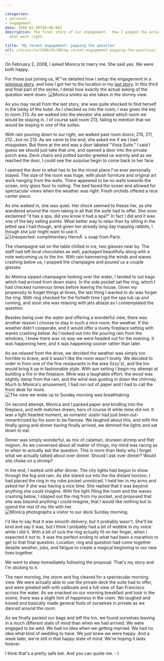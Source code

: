 ```yaml
---

categories:
- personal
- engagement
date: 2008-02-08T00:00:00Z
description: The final story of our engagement.  How I popped the actual question and
  what went right.

title: 'My recent engagement: popping the question'
url: /chronicle/2008/02/08/my-recent-engagement-popping-the-question/
---
```


<p align="left">On February 2, 2008, I asked Monica to marry me.  She said yes. We were both happy.

<p align="left">For those just joining us, I€™ve detailed how I setup the engagement in a <a href="http://justinribeiro.com/chronicle/2008/02/06/my-recent-engagement-the-setup/">previous story</a>, and how I got her to the location in my <a href="http://justinribeiro.com/chronicle/2008/02/07/my-recent-engagement-getting-from-a-to-b/">last story</a>. In this third and final part of the series, I detail how exactly the actual asking of the question went down.

 <img src="/images/blog/2008/02/story_view_storm.jpg" alt="Monica smiles as she takes in the stormy view." class="imgleft" />
<p align="left"> As you may recall from the last story, she was quite shocked to find herself in the lobby of the hotel.  As I checked us into the room, I was given the key to room 213.  As we walked into the elevator she asked which room we would be staying in.  I of course said room 213, failing to mention that we would be staying in one of the suites.

<p align="left">With rain pouring down to our right, we walked past room doors; 210, 211, 212...but no 213.  As we came to the end, she asked me if we I had misspoken.  But there at the end was a door labeled "Vista Suite."  I said I guess we should just take that one, and opened a door into the private porch area. Deck chairs and potted bambo greeted us warmly and as we reached the door, I could see the surprise begin to come back to her face.

<p align="left">I opened the door to what has to be the nicest place I've ever personally stayed.  The size of the room was huge, with plush furniture and original art work hanging from the walls.  There appeared to be no walls towards the ocean, only glass floor to ceiling.  The bed faced the ocean and allowed for spectacular views when the weather was right.  Fresh orchids offered a nice center piece.

<p align="left">As she walked in, she was quiet.  Her shock seemed to freeze her, as she wandered around the room taking in all that the suite had to offer.  She soon exclaimed "it has a spa, did you know it had a spa?"  In fact I did and it was one of the key selling points.  What better way to relax than by sitting in the jetted spa I had though, and given her already long day trapping rabbits, I though she just might want to use it.

 <img src="/images/blog/2008/02/story_soap.jpg" alt="Unexpected: complimentary HermÃ¨s soap from Paris." class="imgleft" />
<p align="left"> The champagne sat on the table chilled in ice, two glasses near by.  The staff had left local chocolates as well, packaged beautifully along with a note welcoming us to the Inn.  With rain hammering the winds and waves crashing below us, I popped the champagne and poured us a couple glasses.

<p align="left">As Monica sipped champagne looking over the water, I tended to out bags which had arrived from down stairs.  In the side pocket sat the ring, which I had checked numerous times before leaving the house.  Given my propensity to forget things at times, the last thing I wanted to do was forget the ring.  With ring checked for the fortieth time I got the spa tub up and running, and soon she was relaxing with jets ablaze as I contemplated the question.

<p align="left">Besides being over the water and offering a wonderful view, there was another reason I choose to stay in such a nice room; the weather.  If the weather didn't cooperate, and it would offer a lovely fireplace setting with waves crashing below.  As I looked out into the pouring rain from the windows, I knew there was no way we were headed out for the evening.  It was happening here, and it was happening sooner rather than later.

<p align="left">As we relaxed from the drive, we decided the weather was simply too horrible to brave, and it wasn't like the room wasn't lovely.  We decided to order in from one of the fine restaurants in the area (Izzy's), and the Inn would bring it up in fashionable style.  With sun setting I begin my attempt at building a fire in the fireplace.  Mine was a laughable effort; the wood was slightly damp from the rain, and the wind was gusting in down the chimney.  Much to Monica's amusement, I had run out of paper and I had to call the front desk for more.

 <img src="/images/blog/2008/02/story_view.jpg" alt="The view we woke up to Sunday morning was breathtaking." class="imgleft" />
<p align="left"> On second attempt, Monica and I packed paper and kindling into the fireplace, and with matches drawn, hers of course lit while mine did not.  It was a light hearted moment, as romantic Justin had just been out-romanticized by his soon to be fiancee.  We laughed about this, and with fire finally going and dinner having finally arrived, we dimmed the lights and sat down to eat.

<p align="left">Dinner was simply wonderful, as mix of calamari, drunken shrimp and filet mignon.  As we conversed about all matter of things, my mind was racing as to when to actually ask the question.  This is more than likely why I forget what we actually talked about over dinner.  Should I ask over dinner?  Would she choke on a shrimp?

<p align="left">In the end, I waited until after dinner.  The city lights had begun to show through the fog and rain.  As she stared out into the the distant horizon, I had placed the ring in my robe pocket unnoticed.  I held her in my arms and asked her if she was having a nice time.  She replied that it was beyond anything she could imagine.  With fire light filling the room and the waves crashing below, I slipped out the ring from my pocket, and proposed that she was beyond anything I could imagine, that I would like nothing but to spend the rest of my life with her.

 <img src="/images/blog/2008/02/story_monica.jpg" alt="Monica photographs a visitor to our deck Sunday morning." class="imgleft" />
<p align="left"> I'd like to say that it was smooth delivery, but it probably wasn't.  She'll be kind and say it was, but I think I probably had a bit of wobble in my voice while I did it.   With a bit of luck the ring actually fit on her finger, when I expected it not to.  It was the perfect ending to what had been a marathon to get to that final question.  Location, ring and question had come together despite weather, jobs, and fatigue to create a magical beginning to our new lives together.

<p align="left">We went to sleep immediately following the proposal.  That's my story and I'm sticking to it.

<p align="left">The next morning, the storm and fog cleared for a spectacular morning view.  We were actually able to use the private deck the suite had to offer, and were greeted with with sailboats and a full view of San Francisco across the water.  As we snacked on our morning breakfast and took in the scene, there was a slight hint of happiness in the room.  We laughed and kissed and basically made general fools of ourselves in private as we danced around the room.

<p align="left">As we finally packed our bags and left the Inn, we found ourselves leaving in a much different state of mind than when we had arrived.  We were engaged to be wed.  We had no idea when we getting married.  We had no idea what kind of wedding to have.  We just knew we were happy.  And a week later, we're still in that happy state of mind.  We're hoping it lasts forever.

<p align="left">I think that's a pretty safe bet.  And you can quote me. :-)

